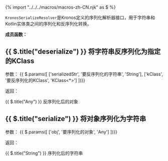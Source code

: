 {% import "../../../macros/macros-zh-CN.njk" as $ %}

`KronosSerializeResolver`是Kronos定义的序列化解析器接口，用于字符串和Kotlin实体类之间的序列化和反序列化转换。

**成员函数：**

## {{ $.title("deserialize") }} 将字符串反序列化为指定的KClass

参数：
{{ $.params([
['serializedStr', '要反序列化的字符串', 'String'],
['kClass', '要反序列化的KClass', 'KClass<*>']
])}}

返回：

{{ $.title("Any") }} 反序列化后的对象

## {{ $.title("serialize") }} 将对象序列化为字符串

参数：
{{ $.params([
['obj', '要序列化的对象', 'Any']
])}}

返回：

{{ $.title("String") }} 序列化后的字符串


